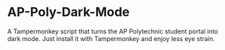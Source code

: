 # AP-Poly-Dark-Mode
A Tampermonkey script that turns the AP Polytechnic student portal into dark mode. Just install it with Tampermonkey and enjoy less eye strain.
